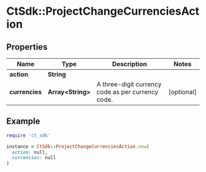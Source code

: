 # CtSdk::ProjectChangeCurrenciesAction

## Properties

| Name | Type | Description | Notes |
| ---- | ---- | ----------- | ----- |
| **action** | **String** |  |  |
| **currencies** | **Array&lt;String&gt;** | A three-digit currency code as per currency code. | [optional] |

## Example

```ruby
require 'ct_sdk'

instance = CtSdk::ProjectChangeCurrenciesAction.new(
  action: null,
  currencies: null
)
```

